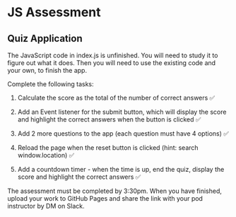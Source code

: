# JS Assessment

## Quiz Application

The JavaScript code in index.js is unfinished. You will need to study it to figure out what it does. Then you will need to use the existing code and your own, to finish the app.

Complete the following tasks:

1. Calculate the score as the total of the number of correct answers ✅

2. Add an Event listener for the submit button, which will display the score and highlight the correct answers when the button is clicked ✅

3. Add 2 more questions to the app (each question must have 4 options) ✅

4. Reload the page when the reset button is clicked (hint: search window.location) ✅

5. Add a countdown timer - when the time is up, end the quiz, display the score and highlight the correct answers ✅

The assessment must be completed by 3:30pm. When you have finished, upload your work to GitHub Pages and share the link with your
pod instructor by DM on Slack.
